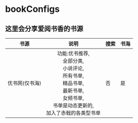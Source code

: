 # bookConfigs
这里会分享爱阅书香的书源
------
书源|说明|搜索|书海
---|:---:|---|---
优书网(仅书海)|功能:优书推荐,</br>全部分类,</br>小说评论,</br>所有书单,</br>精品书单,</br>最新书单,</br>女频书单,</br>书单是动态更新的,</br>加入了赤戟的各类型书单|否|是
